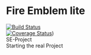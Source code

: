 # Fire Emblem lite

[![Build Status](https://travis-ci.org/HalfUnitato/FElite.svg?branch=develop)](https://travis-ci.org/HalfUnitato/FElite)\
[![Coverage Status](https://coveralls.io/repos/github/HalfUnitato/FElite/badge.svg?branch=develop)](https://coveralls.io/github/HalfUnitato/FElite?branch=develop))\
SE-Project\
Starting the real Project
